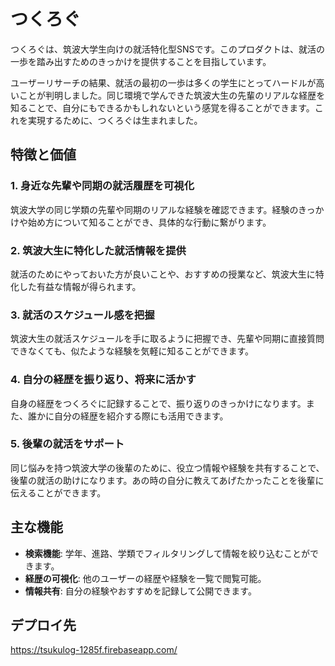 # つくろぐ

つくろぐは、筑波大学生向けの就活特化型SNSです。このプロダクトは、就活の一歩を踏み出すためのきっかけを提供することを目指しています。

ユーザーリサーチの結果、就活の最初の一歩は多くの学生にとってハードルが高いことが判明しました。同じ環境で学んできた筑波大生の先輩のリアルな経歴を知ることで、自分にもできるかもしれないという感覚を得ることができます。これを実現するために、つくろぐは生まれました。

## 特徴と価値

### 1. 身近な先輩や同期の就活履歴を可視化
筑波大学の同じ学類の先輩や同期のリアルな経験を確認できます。経験のきっかけや始め方について知ることができ、具体的な行動に繋がります。

### 2. 筑波大生に特化した就活情報を提供
就活のためにやっておいた方が良いことや、おすすめの授業など、筑波大生に特化した有益な情報が得られます。

### 3. 就活のスケジュール感を把握
筑波大生の就活スケジュールを手に取るように把握でき、先輩や同期に直接質問できなくても、似たような経験を気軽に知ることができます。

### 4. 自分の経歴を振り返り、将来に活かす
自身の経歴をつくろぐに記録することで、振り返りのきっかけになります。また、誰かに自分の経歴を紹介する際にも活用できます。

### 5. 後輩の就活をサポート
同じ悩みを持つ筑波大学の後輩のために、役立つ情報や経験を共有することで、後輩の就活の助けになります。あの時の自分に教えてあげたかったことを後輩に伝えることができます。

## 主な機能

- **検索機能**: 学年、進路、学類でフィルタリングして情報を絞り込むことができます。
- **経歴の可視化**: 他のユーザーの経歴や経験を一覧で閲覧可能。
- **情報共有**: 自分の経験やおすすめを記録して公開できます。
## デプロイ先

https://tsukulog-1285f.firebaseapp.com/

